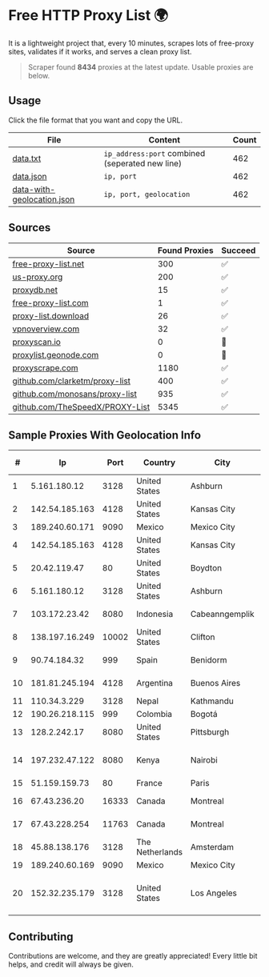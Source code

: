 
# Free HTTP Proxy List 🌍

It is a lightweight project that, every 10 minutes, scrapes lots of free-proxy sites, validates if it works, and serves a clean proxy list.


> Scraper found **8434** proxies at the latest update. Usable proxies are below.

## Usage

Click the file format that you want and copy the URL.


|File|Content|Count|
|----|-------|-----|
|[data.txt](https://raw.githubusercontent.com/themiralay/Proxy-List-World/master/data.txt)|`ip_address:port` combined (seperated new line)|462|
|[data.json](https://raw.githubusercontent.com/themiralay/Proxy-List-World/master/data.json)|`ip, port`|462|
|[data-with-geolocation.json](https://raw.githubusercontent.com/themiralay/Proxy-List-World/master/data-with-geolocation.json)|`ip, port, geolocation`|462|

## Sources

|Source|Found Proxies|Succeed|
|------|-------------|-------|
|[free-proxy-list.net](https://free-proxy-list.net)|300|✅|
|[us-proxy.org](https://www.us-proxy.org)|200|✅|
|[proxydb.net](http://proxydb.net)|15|✅|
|[free-proxy-list.com](https://free-proxy-list.com/?page=&port=&type%5B%5D=http&type%5B%5D=https&up_time=0&search=Search)|1|✅|
|[proxy-list.download](https://www.proxy-list.download/HTTP)|26|✅|
|[vpnoverview.com](https://vpnoverview.com/privacy/anonymous-browsing/free-proxy-servers)|32|✅|
|[proxyscan.io](https://www.proxyscan.io)|0|🚫|
|[proxylist.geonode.com](https://proxylist.geonode.com/api/proxy-list?limit=300&page=1&sort_by=lastChecked&sort_type=desc&protocols=http,https)|0|🚫|
|[proxyscrape.com](https://api.proxyscrape.com/v2/?request=displayproxies&protocol=http&timeout=10000&country=all&ssl=all&anonymity=all)|1180|✅|
|[github.com/clarketm/proxy-list](https://raw.githubusercontent.com/clarketm/proxy-list/master/proxy-list-raw.txt)|400|✅|
|[github.com/monosans/proxy-list](https://raw.githubusercontent.com/monosans/proxy-list/main/proxies/http.txt)|935|✅|
|[github.com/TheSpeedX/PROXY-List](https://raw.githubusercontent.com/TheSpeedX/PROXY-List/master/http.txt)|5345|✅|


## Sample Proxies With Geolocation Info

|#|Ip|Port|Country|City|Internet Service Provider|
|-|--|----|-------|----|-------------------------|
|1|5.161.180.12|3128|United States|Ashburn|Hetzner Online GmbH|
|2|142.54.185.163|4128|United States|Kansas City|Nocix, LLC|
|3|189.240.60.171|9090|Mexico|Mexico City|Uninet S.A. de C.V.|
|4|142.54.185.163|4128|United States|Kansas City|Nocix, LLC|
|5|20.42.119.47|80|United States|Boydton|Microsoft Corporation|
|6|5.161.180.12|3128|United States|Ashburn|Hetzner Online GmbH|
|7|103.172.23.42|8080|Indonesia|Cabeanngemplik|PT Tujuhlangit Lintas Nusantara|
|8|138.197.16.249|10002|United States|Clifton|DigitalOcean, LLC|
|9|90.74.184.32|999|Spain|Benidorm|UNI2-NET - Orange Spain Network|
|10|181.81.245.194|4128|Argentina|Buenos Aires|Telecom Argentina S.A.|
|11|110.34.3.229|3128|Nepal|Kathmandu|SUBISU C7|
|12|190.26.218.115|999|Colombia|Bogotá|ETB - Colombia|
|13|128.2.242.17|8080|United States|Pittsburgh|Carnegie Mellon University|
|14|197.232.47.122|8080|Kenya|Nairobi|Jamii Telecommunications Limited|
|15|51.159.159.73|80|France|Paris|SCALEWAY|
|16|67.43.236.20|16333|Canada|Montreal|GloboTech Communications|
|17|67.43.228.254|11763|Canada|Montreal|GloboTech Communications|
|18|45.88.138.176|3128|The Netherlands|Amsterdam|Yaglom Labs Ltd|
|19|189.240.60.169|9090|Mexico|Mexico City|Uninet S.A. de C.V.|
|20|152.32.235.179|3128|United States|Los Angeles|UCLOUD INFORMATION TECHNOLOGY (HK) LIMITED|



## Contributing

Contributions are welcome, and they are greatly appreciated! Every
little bit helps, and credit will always be given.

